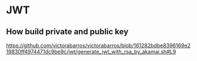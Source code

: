 # JWT

## How build private and public key

https://github.com/victorabarros/victorabarros/blob/161282bdbe8396169e219830ff4974471dc9be9c/jwt/generate_jwt_with_rsa_by_akamai.sh#L9
